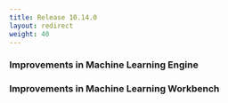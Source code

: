 ```yaml
---
title: Release 10.14.0
layout: redirect
weight: 40
---
```


### Improvements in Machine Learning Engine


### Improvements in Machine Learning Workbench
